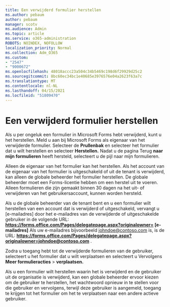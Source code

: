 ```yaml
---
title: Een verwijderd formulier herstellen
ms.author: pebaum
author: pebaum
manager: scotv
ms.audience: Admin
ms.topic: article
ms.service: o365-administration
ROBOTS: NOINDEX, NOFOLLOW
localization_priority: Normal
ms.collection: Adm_O365
ms.custom:
- "2547"
- "9000672"
ms.openlocfilehash: 48018accc23a504c34b5469c198d6f29929d25c2
ms.sourcegitcommit: 8bc60ec34bc1e40685e3976576e04a2623f63a7c
ms.translationtype: MT
ms.contentlocale: nl-NL
ms.lasthandoff: 04/15/2021
ms.locfileid: "51809470"
---
```

# <a name="restore-a-deleted-form"></a>Een verwijderd formulier herstellen

Als u per ongeluk een formulier in Microsoft Forms hebt verwijderd, kunt u het herstellen. Meld u aan bij Microsoft Forms als eigenaar van het verwijderde formulier. Selecteer de **Prullenbak** en selecteer het formulier dat u wilt herstellen en selecteer **Herstellen.** Nadat u de pagina Terug **naar mijn formulieren** heeft hersteld, selecteert u de pijl naar mijn formulieren.

Alleen de eigenaar van het formulier kan het herstellen. Als het account van de eigenaar van het formulier is uitgeschakeld of uit de tenant is verwijderd, kan alleen de globale beheerder het formulier herstellen. De globale beheerder moet een Forms-licentie hebben om een herstel uit te voeren. Alleen formulieren die zijn gemaakt binnen 30 dagen na het uit- of verwijderen van het gebruikersaccount, kunnen worden hersteld.

Als u de globale beheerder van de tenant bent en u een formulier wilt herstellen van een account dat is verwijderd of uitgeschakeld, vervangt u [e-mailadres] door het e-mailadres van de verwijderde of uitgeschakelde gebruiker in de volgende URL: **https://forms.office.com/Pages/delegatepage.aspx?originalowner= [e-mailadres]** Als uw e-mailadres bijvoorbeeld johndoe@contoso.com is, is de URL: **https://forms.office.com/Pages/delegatepage.aspx?originalowner=johndoe@contoso.com** . 

Zodra u toegang hebt tot de verwijderde formulieren van de gebruiker, selecteert u het formulier dat u wilt verplaatsen en selecteert u Vervolgens **Meer formulieracties**  >  **verplaatsen.**

Als u een formulier wilt herstellen waarin het is verwijderd en de gebruiker uit de organisatie is verwijderd, kan een globale beheerder ervoor kiezen om de gebruiker te herstellen, het wachtwoord opnieuw in te stellen voor die gebruiker en vervolgens, terwijl deze gebruiker is aangemeld, toegang te krijgen tot het formulier om het te verplaatsen naar een andere actieve gebruiker. 